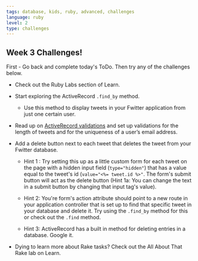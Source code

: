 ```yaml
---
tags: database, kids, ruby, advanced, challenges
language: ruby
level: 2
type: challenges
---
```


## Week 3 Challenges!

First - Go back and complete today's ToDo. Then try any of the challenges below.

+ Check out the Ruby Labs section of Learn.

+ Start exploring the ActiveRecord `.find_by` method.

  * Use this method to display tweets in your Fwitter application from just one certain user.

+ Read up on [ActiveRecord validations](http://guides.rubyonrails.org/active_record_validations.html) and set up validations for the length of tweets and for the uniqueness of a user’s email address.

+ Add a delete button next to each tweet that deletes the tweet from your Fwitter database.

  * Hint 1 : Try setting this up as a little custom form for each tweet on the page with a hidden input field (`type="hidden"`) that has a value equal to the tweet's id (`value="<%= tweet.id %>"`. The form's submit button will act as the delete button (Hint 1a: You can change the text in a submit button by changing that input tag's value).

  * Hint 2: You're form's action attribute should point to a new route in your application controller that is set up to find that specific tweet in your database and delete it. Try using the `.find_by` method for this or check out the `.find` method.

  * Hint 3: ActiveRecord has a built in method for deleting entries in a database. Google it.

+ Dying to learn more about Rake tasks? Check out the All About That Rake lab on Learn.

